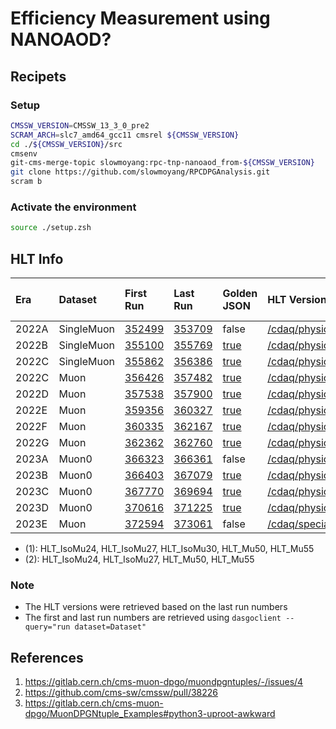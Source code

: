 # Efficiency Measurement using NANOAOD?

## Recipets
### Setup
```sh
CMSSW_VERSION=CMSSW_13_3_0_pre2
SCRAM_ARCH=slc7_amd64_gcc11 cmsrel ${CMSSW_VERSION}
cd ./${CMSSW_VERSION}/src
cmsenv
git-cms-merge-topic slowmoyang:rpc-tnp-nanoaod_from-${CMSSW_VERSION}
git clone https://github.com/slowmoyang/RPCDPGAnalysis.git
scram b
```

### Activate the environment
```sh
source ./setup.zsh
```

## HLT Info

| Era   | Dataset    | First Run                                                               | Last Run                                                                | Golden JSON                                                                                                                     | HLT Version                                                                                                                                                  | HLT Path Set   |
|:------|:-----------|:------------------------------------------------------------------------|:------------------------------------------------------------------------|:--------------------------------------------------------------------------------------------------------------------------------|:-------------------------------------------------------------------------------------------------------------------------------------------------------------|:---------------|
| 2022A | SingleMuon | [352499](https://cmsoms.cern.ch/cms/triggers/hlt_report?cms_run=352499) | [353709](https://cmsoms.cern.ch/cms/triggers/hlt_report?cms_run=353709) | false                                                                                                                           | [/cdaq/physics/firstCollisions22/v2.4/HLT/V2](https://hlt-config-editor-confdbv3.app.cern.ch/open?cfg=/cdaq/physics/firstCollisions22/v2.4/HLT/V2&db=online) | [1]            |
| 2022B | SingleMuon | [355100](https://cmsoms.cern.ch/cms/triggers/hlt_report?cms_run=355100) | [355769](https://cmsoms.cern.ch/cms/triggers/hlt_report?cms_run=355769) | [true](https://cms-service-dqmdc.web.cern.ch/CAF/certification/Collisions22/Cert_Collisions2022_eraB_355100_355769_Golden.json) | [/cdaq/physics/firstCollisions22/v4.7/HLT/V5](https://hlt-config-editor-confdbv3.app.cern.ch/open?cfg=/cdaq/physics/firstCollisions22/v4.7/HLT/V5&db=online) | [1]            |
| 2022C | SingleMuon | [355862](https://cmsoms.cern.ch/cms/triggers/hlt_report?cms_run=355862) | [356386](https://cmsoms.cern.ch/cms/triggers/hlt_report?cms_run=356386) | [true](https://cms-service-dqmdc.web.cern.ch/CAF/certification/Collisions22/Cert_Collisions2022_eraC_355862_357482_Golden.json) | [/cdaq/physics/Run2022/2e34/v1.2.5/HLT/V3](https://hlt-config-editor-confdbv3.app.cern.ch/open?cfg=/cdaq/physics/Run2022/2e34/v1.2.5/HLT/V3&db=online)       | [1]            |
| 2022C | Muon       | [356426](https://cmsoms.cern.ch/cms/triggers/hlt_report?cms_run=356426) | [357482](https://cmsoms.cern.ch/cms/triggers/hlt_report?cms_run=357482) | [true](https://cms-service-dqmdc.web.cern.ch/CAF/certification/Collisions22/Cert_Collisions2022_eraC_355862_357482_Golden.json) | [/cdaq/physics/Run2022/2e34/v1.3.3/HLT/V1](https://hlt-config-editor-confdbv3.app.cern.ch/open?cfg=/cdaq/physics/Run2022/2e34/v1.3.3/HLT/V1&db=online)       | [2]            |
| 2022D | Muon       | [357538](https://cmsoms.cern.ch/cms/triggers/hlt_report?cms_run=357538) | [357900](https://cmsoms.cern.ch/cms/triggers/hlt_report?cms_run=357900) | [true](https://cms-service-dqmdc.web.cern.ch/CAF/certification/Collisions22/Cert_Collisions2022_eraD_357538_357900_Golden.json) | [/cdaq/physics/Run2022/2e34/v1.3.6/HLT/V2](https://hlt-config-editor-confdbv3.app.cern.ch/open?cfg=/cdaq/physics/Run2022/2e34/v1.3.6/HLT/V2&db=online)       | [2]            |
| 2022E | Muon       | [359356](https://cmsoms.cern.ch/cms/triggers/hlt_report?cms_run=359356) | [360327](https://cmsoms.cern.ch/cms/triggers/hlt_report?cms_run=360327) | [true](https://cms-service-dqmdc.web.cern.ch/CAF/certification/Collisions22/Cert_Collisions2022_eraE_359022_360331_Golden.json) | [/cdaq/physics/Run2022/2e34/v1.4.2/HLT/V1](https://hlt-config-editor-confdbv3.app.cern.ch/open?cfg=/cdaq/physics/Run2022/2e34/v1.4.2/HLT/V1&db=online)       | [2]            |
| 2022F | Muon       | [360335](https://cmsoms.cern.ch/cms/triggers/hlt_report?cms_run=360335) | [362167](https://cmsoms.cern.ch/cms/triggers/hlt_report?cms_run=362167) | [true](https://cms-service-dqmdc.web.cern.ch/CAF/certification/Collisions22/Cert_Collisions2022_eraF_360390_362167_Golden.json) | [/cdaq/physics/Run2022/2e34/v1.5.0/HLT/V5](https://hlt-config-editor-confdbv3.app.cern.ch/open?cfg=/cdaq/physics/Run2022/2e34/v1.5.0/HLT/V5&db=online)       | [2]            |
| 2022G | Muon       | [362362](https://cmsoms.cern.ch/cms/triggers/hlt_report?cms_run=362362) | [362760](https://cmsoms.cern.ch/cms/triggers/hlt_report?cms_run=362760) | [true](https://cms-service-dqmdc.web.cern.ch/CAF/certification/Collisions22/Cert_Collisions2022_eraG_362433_362760_Golden.json) | [/cdaq/physics/Run2022/2e34/v1.5.0/HLT/V13](https://hlt-config-editor-confdbv3.app.cern.ch/open?cfg=/cdaq/physics/Run2022/2e34/v1.5.0/HLT/V13&db=online)     | [2]            |
| 2023A | Muon0      | [366323](https://cmsoms.cern.ch/cms/triggers/hlt_report?cms_run=366323) | [366361](https://cmsoms.cern.ch/cms/triggers/hlt_report?cms_run=366361) | false                                                                                                                           | [/cdaq/physics/Run2023/2e34/v1.0.0/HLT/V3](https://hlt-config-editor-confdbv3.app.cern.ch/open?cfg=/cdaq/physics/Run2023/2e34/v1.0.0/HLT/V3&db=online)       | [2]            |
| 2023B | Muon0      | [366403](https://cmsoms.cern.ch/cms/triggers/hlt_report?cms_run=366403) | [367079](https://cmsoms.cern.ch/cms/triggers/hlt_report?cms_run=367079) | [true](https://cms-service-dqmdc.web.cern.ch/CAF/certification/Collisions23/Cert_Collisions2023_eraB_366403_367079_Golden.json) | [/cdaq/physics/Run2023/2e34/v1.0.1/HLT/V21](https://hlt-config-editor-confdbv3.app.cern.ch/open?cfg=/cdaq/physics/Run2023/2e34/v1.0.1/HLT/V21&db=online)     | [2]            |
| 2023C | Muon0      | [367770](https://cmsoms.cern.ch/cms/triggers/hlt_report?cms_run=367770) | [369694](https://cmsoms.cern.ch/cms/triggers/hlt_report?cms_run=369694) | [true](https://cms-service-dqmdc.web.cern.ch/CAF/certification/Collisions23/Cert_Collisions2023_eraC_367095_368823_Golden.json) | [/cdaq/physics/Run2023/2e34/v1.1.2/HLT/V3](https://hlt-config-editor-confdbv3.app.cern.ch/open?cfg=/cdaq/physics/Run2023/2e34/v1.1.2/HLT/V3&db=online)       | [2]            |
| 2023D | Muon0      | [370616](https://cmsoms.cern.ch/cms/triggers/hlt_report?cms_run=370616) | [371225](https://cmsoms.cern.ch/cms/triggers/hlt_report?cms_run=371225) | [true](https://cms-service-dqmdc.web.cern.ch/CAF/certification/Collisions23/Cert_Collisions2023_eraD_369803_370790_Golden.json) | [/cdaq/physics/Run2023/2e34/v1.2.3/HLT/V4](https://hlt-config-editor-confdbv3.app.cern.ch/open?cfg=/cdaq/physics/Run2023/2e34/v1.2.3/HLT/V4&db=online)       | [2]            |
| 2023E | Muon       | [372594](https://cmsoms.cern.ch/cms/triggers/hlt_report?cms_run=372594) | [373061](https://cmsoms.cern.ch/cms/triggers/hlt_report?cms_run=373061) | false                                                                                                                           | [/cdaq/special/2023/LowPU/v1.1/HLT/V5](https://hlt-config-editor-confdbv3.app.cern.ch/open?cfg=/cdaq/special/2023/LowPU/v1.1/HLT/V5&db=online)               | [2]            |

* (1): HLT\_IsoMu24, HLT\_IsoMu27, HLT\_IsoMu30, HLT\_Mu50, HLT\_Mu55
* (2): HLT\_IsoMu24, HLT\_IsoMu27, HLT\_Mu50, HLT\_Mu55

### Note
* The HLT versions were retrieved based on the last run numbers
* The first and last run numbers are retrieved using `dasgoclient --query="run dataset=Dataset"`

## References
1. https://gitlab.cern.ch/cms-muon-dpgo/muondpgntuples/-/issues/4
2. https://github.com/cms-sw/cmssw/pull/38226
3. https://gitlab.cern.ch/cms-muon-dpgo/MuonDPGNtuple_Examples#python3-uproot-awkward
